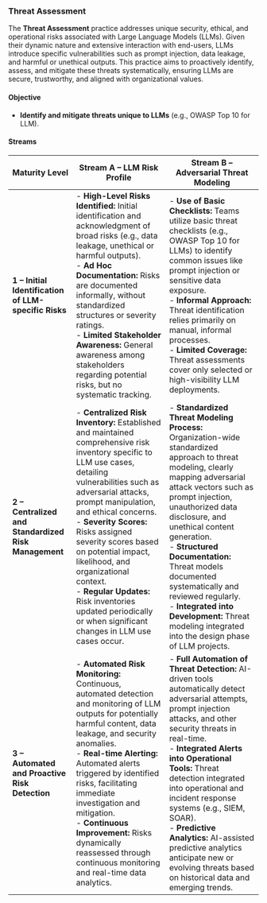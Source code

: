 ### Threat Assessment

The **Threat Assessment** practice addresses unique security, ethical, and operational risks associated with Large Language Models (LLMs). Given their dynamic nature and extensive interaction with end-users, LLMs introduce specific vulnerabilities such as prompt injection, data leakage, and harmful or unethical outputs. This practice aims to proactively identify, assess, and mitigate these threats systematically, ensuring LLMs are secure, trustworthy, and aligned with organizational values.

#### Objective

- **Identify and mitigate threats unique to LLMs** (e.g., OWASP Top 10 for LLM).

#### Streams

| Maturity Level | Stream A – LLM Risk Profile | Stream B – Adversarial Threat Modeling |
|----------------|-----------------------------|---------------------------------------|
| **1 – Initial Identification of LLM-specific Risks** | - **High-Level Risks Identified:** Initial identification and acknowledgment of broad risks (e.g., data leakage, unethical or harmful outputs).<br>- **Ad Hoc Documentation:** Risks are documented informally, without standardized structures or severity ratings.<br>- **Limited Stakeholder Awareness:** General awareness among stakeholders regarding potential risks, but no systematic tracking. | - **Use of Basic Checklists:** Teams utilize basic threat checklists (e.g., OWASP Top 10 for LLMs) to identify common issues like prompt injection or sensitive data exposure.<br>- **Informal Approach:** Threat identification relies primarily on manual, informal processes.<br>- **Limited Coverage:** Threat assessments cover only selected or high-visibility LLM deployments. |
| **2 – Centralized and Standardized Risk Management** | - **Centralized Risk Inventory:** Established and maintained comprehensive risk inventory specific to LLM use cases, detailing vulnerabilities such as adversarial attacks, prompt manipulation, and ethical concerns.<br>- **Severity Scores:** Risks assigned severity scores based on potential impact, likelihood, and organizational context.<br>- **Regular Updates:** Risk inventories updated periodically or when significant changes in LLM use cases occur. | - **Standardized Threat Modeling Process:** Organization-wide standardized approach to threat modeling, clearly mapping adversarial attack vectors such as prompt injection, unauthorized data disclosure, and unethical content generation.<br>- **Structured Documentation:** Threat models documented systematically and reviewed regularly.<br>- **Integrated into Development:** Threat modeling integrated into the design phase of LLM projects. |
| **3 – Automated and Proactive Risk Detection** | - **Automated Risk Monitoring:** Continuous, automated detection and monitoring of LLM outputs for potentially harmful content, data leakage, and security anomalies.<br>- **Real-time Alerting:** Automated alerts triggered by identified risks, facilitating immediate investigation and mitigation.<br>- **Continuous Improvement:** Risks dynamically reassessed through continuous monitoring and real-time data analytics. | - **Full Automation of Threat Detection:** AI-driven tools automatically detect adversarial attempts, prompt injection attacks, and other security threats in real-time.<br>- **Integrated Alerts into Operational Tools:** Threat detection integrated into operational and incident response systems (e.g., SIEM, SOAR).<br>- **Predictive Analytics:** AI-assisted predictive analytics anticipate new or evolving threats based on historical data and emerging trends. |

